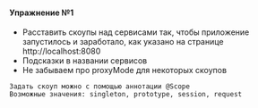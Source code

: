 ﻿#### Упражнение №1
- Расставить скоупы над сервисами так, чтобы приложение запустилось и заработало, как указано на странице http://localhost:8080
- Подсказки в названии сервисов
- Не забываем про proxyMode для некоторых скоупов

```
Задать скоуп можно с помощью аннотации @Scope
Возможные значения: singleton, prototype, session, request
```
